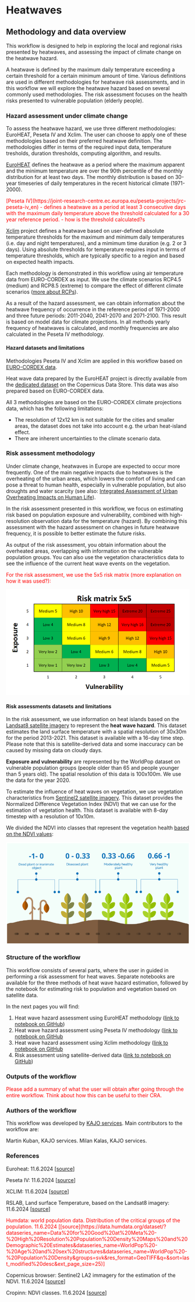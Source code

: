 # Heatwaves 
## Methodology and data overview

This workflow is designed to help in exploring the local and regional risks presented by heatwaves, and assessing the impact of climate change on the heatwave hazard.

A heatwave is defined by the maximum daily temperature exceeding a certain threshold for a certain minimum amount of time. Various definitions are used in different methodologies for heatwave risk assessments, and in this workflow we will explore the heatwave hazard based on several commonly used methodologies. The risk assessment focuses on the health risks presented to vulnerable population (elderly people).

### Hazard assessment under climate change
To assess the heatwave hazard, we use three different methodologies: EuroHEAT, Peseta IV and Xclim. The user can choose to apply one of these methodologies based on their preferred heatwave definition. The methodologies differ in terms of the required input data, temperature tresholds, duration thresholds, computing algorithm, and results. 

 [EuroHEAT](https://climate-adapt.eea.europa.eu/en/metadata/tools/euroheat-online-heatwave-forecast) defines the heatwave as a period where the maximum apparent and the minimum temperature are over the 90th percentile of the monthly distribution for at least two days. The monthly distribution is based on 30-year timeseries of daily temperatures in the recent historical climate (1971-2000).

<span style="color:red">
[Peseta IV](https://joint-research-centre.ec.europa.eu/peseta-projects/jrc-peseta-iv_en) - defines a heatwave as a period at least 3 consecutive days with the maximum daily temperature above the threshold calculated for a 30 year reference period. - how is the threshold calculated?s
</span>

[Xclim](https://xclim.readthedocs.io/en/stable/indicators.html) project defines  a heatwave based on user-defined absolute temperature thresholds for the maximum and minimum daily temperatures (i.e. day and night temperatures), and a mimimum time duration (e.g. 2 or 3 days). Using absolute thresholds for temperature requires input in terms of temperature thresholds, which are typically specific to a region and based on expected health impacts.

Each methodology is demonstrated in this workflow using air temperature data from EURO-CORDEX as input. We use the climate scenarios RCP4.5 (medium) and RCP8.5 (extreme) to compare the effect of different climate scenarios ([more about RCPs](https://en.wikipedia.org/wiki/Representative_Concentration_Pathway)). 

As a result of the hazard assessment, we can obtain information about the heatwave frequency of occurrence in the reference period of 1971-2000 and three future periods: 2011-2040, 2041-2070 and 2071-2100. This result is based on model data for climate projections. In all methods yearly frequency of heatwaves is calculated, and monthly frequencies are also calculated in the Peseta IV methodology.

#### Hazard datasets and limitations
Methodologies Peseta IV and Xclim are applied in this workflow based on [EURO-CORDEX data](https://cds.climate.copernicus.eu/cdsapp#!/dataset/projections-cordex-domains-single-levels?tab=form).

Heat wave data prepared by the EuroHEAT project is directly available from the [dedicated dataset](https://cds.climate.copernicus.eu/cdsapp#!/dataset/sis-heat-and-cold-spells?tab=form) on the Copernicus Data Store. This data was also prepared based on EURO-CORDEX data.

All 3 methodologies are based on the EURO-CORDEX climate projections data, which has the following limitations:
- The resolution of 12x12 km is not suitable for the cities and smaller areas, the dataset does not take into account e.g. the urban heat-island effect.
- There are inherent uncertainties to the climate scenario data.

### Risk assessment methodology
Under climate change, heatwaves in Europe are expected to occur more frequently. One of the main negative impacts due to heatwaves is the overheating of the urban areas, which lowers the comfort of living and can pose a threat to human health, especially in vulnerable population, but also droughts and water scarcity (see also: [Integrated Assessment of Urban Overheating Impacts on Human Life](https://agupubs.onlinelibrary.wiley.com/doi/10.1029/2022EF002682)). 

In the risk assessment presented in this workflow, we focus on estimating risk based on population exposure and vulnerability, combined with high-resolution observation data for the temperature (hazard). By combining this assessment with the hazard assessment on changes in future heatwave frequency, it is possible to better estimate the future risks.

As output of the risk assessment, you obtain information about the overheated areas, overlapping with information on the vulnerable population groups. You can also use the vegetation characteristics data to see the influence of the current heat wave events on the vegetation. 

<span style="color:red">
For the risk assessment, we use the 5x5 risk matrix (more explanation on how it was used?):
</span>

![Heat-wave ilustration](https://github.com/CLIMAAX/HEATWAVES/blob/main/Images/risk_matrix.png?raw=true "Risk matrix example")

#### Risk assessments datasets and limitations
In the risk assessment, we use information on heat islands based on the [Landsat8 satellite imagery](https://rslab.gr/Landsat_LST.html) to represent the **heat wave hazard**. This dataset estimates the land surface temperature with a spatial resolution of 30x30m for the period 2013-2021. This dataset is available with a 16-day time step. Please note that this is satellite-derived data and some inaccuracy can be caused by missing data on cloudy days.

**Exposure and vulnerability** are represented by the WorldPop dataset on vulnerable population groups (people older than 65 and people younger than 5 years old). The spatial resolution of this data is 100x100m. We use the data for the year 2020.

To estimate the influence of heat waves on vegetation, we use vegetation characteristics from [Sentinel2 satellite imagery](https://browser.dataspace.copernicus.eu/?zoom=15&lat=49.19843&lng=18.72718&themeId=DEFAULT-THEME&visualizationUrl=https%3A%2F%2Fsh.dataspace.copernicus.eu%2Fogc%2Fwms%2Fa91f72b5-f393-4320-bc0f-990129bd9e63&datasetId=S2_L2A_CDAS&fromTime=2019-08-31T00%3A00%3A00.000Z&toTime=2019-08-31T23%3A59%3A59.999Z&layerId=1_TRUE_COLOR&demSource3D=%22MAPZEN%22&cloudCoverage=30&dateMode=SINGLE). This dataset provides the Normalized Difference Vegetation Index (NDVI) that we can use for the estimation of vegetation health. This dataset is available with 8-day timestep with a resolution of 10x10m.

We divided the NDVI into classes that represent the vegetation health [based on the NDVI values](https://www.cropin.com/blogs/ndvi-normalized-difference-vegetation-index):

![Heat-wave ilustration](https://github.com/CLIMAAX/HEATWAVES/blob/main/Images/ndvi_categories_example.png?raw=true "NDVI categories")


### Structure of the workflow
This workflow consists of several parts, where the user in guided in performing a risk assessment for heat waves. Separate notebooks are available for the three methods of heat wave hazard estimation, followed by the notebook for estimating risk to population and vegetation based on satellite data. 

In the next pages you will find:
1. Heat wave hazard assessment using EuroHEAT methodology ([link to notebook on GitHub](https://github.com/CLIMAAX/HEATWAVES/blob/review_edits/heat_wave_hazard_assessment_euroheat.ipynb))    
2. Heat wave hazard assessment using Peseta IV methodology ([link to notebook on GitHub](https://github.com/CLIMAAX/HEATWAVES/blob/review_edits/heat_wave_hazard_assessment_pesetaiv.ipynb) 
3. Heat wave hazard assessment using Xclim methodology ([link to notebook on GitHub](https://github.com/CLIMAAX/HEATWAVES/blob/review_edits/heat_wave_hazard_assessment_xclim.ipynb) 
4. Risk assessment using satellite-derived data ([link to notebook on GitHub](https://github.com/CLIMAAX/HEATWAVES/blob/review_edits/heat_wave_risk_assessment.ipynb))

### Outputs of the workflow

<span style="color:red">
Please add a summary of what the user will obtain after going through the entire workflow. Think about how this can be useful to their CRA.
</span>


### Authors of the workflow
This workflow was developed by [KAJO services](https://www.kajoservices.com/). Main contributors to the workflow are:

Martin Kuban, KAJO services.
Milan Kalas, KAJO services.

### References

Euroheat: 11.6.2024 [[source](https://confluence.ecmwf.int/display/CKB/Heat+waves+and+cold+spells+in+Europe+derived+from+climate+projections+documentation#heading-3References)]

Peseta IV: 11.6.2024 [[source](https://cds.climate.copernicus.eu/cdsapp#!/dataset/projections-cordex-domains-single-levels?tab=form)]

XCLIM: 11.6.2024 [[source](https://cds.climate.copernicus.eu/cdsapp#!/dataset/projections-cordex-domains-single-levels?tab=form)]

RSLAB, Land surface Temperature, based on the Landsat8 imagery: 11.6.2024 [[source](https://rslab.gr/Landsat_LST.html)]

<span style="color:red">
Humdata: world population data. Distribution of the critical groups of the population. 11.6.2024 [[source](https://data.humdata.org/dataset/?dataseries_name=Data%20for%20Good%20at%20Meta%20-%20High%20Resolution%20Population%20Density%20Maps%20and%20Demographic%20Estimates&dataseries_name=WorldPop%20-%20Age%20and%20sex%20structures&dataseries_name=WorldPop%20-%20Population%20Density&groups=svk&res_format=GeoTIFF&q=&sort=last_modified%20desc&ext_page_size=25)]
</span>


Copernicus browser: Sentinel2 LA2 immagery for the estimation of the NDVI. 11.6.2024 [[source](https://browser.dataspace.copernicus.eu/?zoom=15&lat=49.19843&lng=18.72718&themeId=DEFAULT-THEME&visualizationUrl=https%3A%2F%2Fsh.dataspace.copernicus.eu%2Fogc%2Fwms%2Fa91f72b5-f393-4320-bc0f-990129bd9e63&datasetId=S2_L2A_CDAS&fromTime=2019-08-31T00%3A00%3A00.000Z&toTime=2019-08-31T23%3A59%3A59.999Z&layerId=1_TRUE_COLOR&demSource3D=%22MAPZEN%22&cloudCoverage=30&dateMode=SINGLE)]

Cropinn: NDVI classes. 11.6.2024 [[source](https://www.cropin.com/blogs/ndvi-normalized-difference-vegetation-index)]
 
